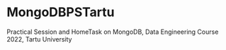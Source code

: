 # MongoDBPSTartu
Practical Session and HomeTask on MongoDB, Data Engineering Course 2022, Tartu University
